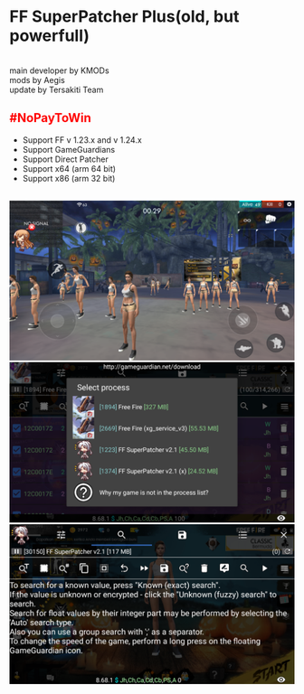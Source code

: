 <h1>FF SuperPatcher Plus(old, but powerfull)</h1>
<br>main developer by KMODs<br>mods by Aegis<br>update by Tersakiti Team
<h2><a style="color:red;">#NoPayToWin</a></h2>
<ul>
  <li>Support FF v 1.23.x and v 1.24.x</li>
  <li>Support GameGuardians</li>
  <li>Support Direct Patcher</li>
  <li>Support x64 (arm 64 bit)</li>
  <li>Support x86 (arm 32 bit)</li>
</ul>
<br>
<img src="Menu.png">
<img src="GameGuardians.png">
<img src="GameGuardians2.png">
